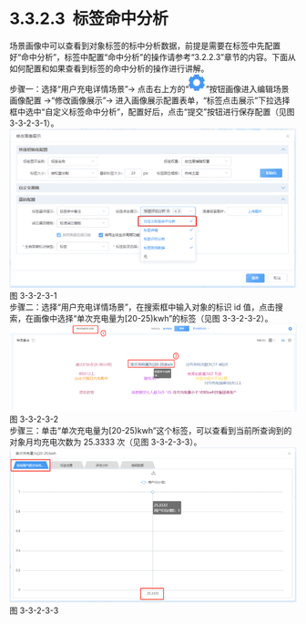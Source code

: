 # 3.3.2.3  标签命中分析

场景画像中可以查看到对象标签的标中分析数据，前提是需要在标签中先配置好“命中分析”，标签中配置“命中分析”的操作请参考“3.2.2.3”章节的内容。下面从如何配置和如果查看到标签的命中分析的操作进行讲解。<br />步骤一：选择“用户充电详情场景”→ 点击右上方的“![](<../../assets/images/(191).png#height=16&width=15>)”按钮画像进入编辑场景画像配置 →“修改画像展示”→ 进入画像展示配置表单，“标签点击展示”下拉选择框中选中“自定义标签命中分析”，配置好后，点击“提交”按钮进行保存配置（见图 3-3-2-3-1）。<br />![](<../../assets/images/(192).png#height=231&width=415>)<br />图 3-3-2-3-1<br />步骤二：选择“用户充电详情场景”，在搜索框中输入对象的标识 id 值，点击搜索，在画像中选择“单次充电量为[20-25)kwh”的标签（见图 3-3-2-3-2）。<br />![](<../../assets/images/(193).png#height=126&width=414>)<br />图 3-3-2-3-2<br />步骤三：单击“单次充电量为[20-25)kwh”这个标签，可以查看到当前所查询到的对象月均充电次数为 25.3333 次（见图 3-3-2-3-3）。<br />![](<../../assets/images/(194).png#height=225&width=416>)<br />图 3-3-2-3-3
<a name="BGyvJ"></a>